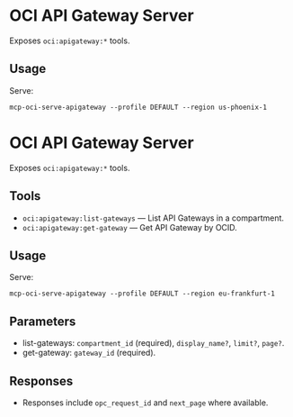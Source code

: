 # OCI API Gateway Server

Exposes `oci:apigateway:*` tools.

## Usage
Serve:
```
mcp-oci-serve-apigateway --profile DEFAULT --region us-phoenix-1
```
# OCI API Gateway Server

Exposes `oci:apigateway:*` tools.

## Tools
- `oci:apigateway:list-gateways` — List API Gateways in a compartment.
- `oci:apigateway:get-gateway` — Get API Gateway by OCID.

## Usage
Serve:
```
mcp-oci-serve-apigateway --profile DEFAULT --region eu-frankfurt-1
```

## Parameters
- list-gateways: `compartment_id` (required), `display_name?`, `limit?`, `page?`.
- get-gateway: `gateway_id` (required).

## Responses
- Responses include `opc_request_id` and `next_page` where available.

